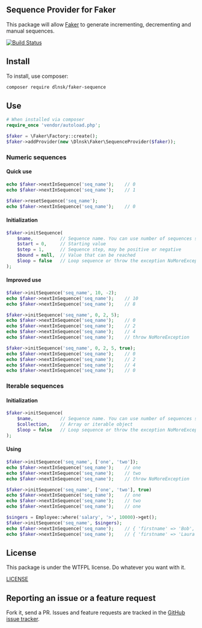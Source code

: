 Sequence Provider for Faker
---

This package will allow [Faker](https://github.com/FakerPHP/Faker) to generate
incrementing, decrementing and manual sequences.

[![Build Status](https://travis-ci.org/dlnsk/faker-sequence.svg?branch=master)](https://travis-ci.org/dlnsk/faker-sequence)

## Install

To install, use composer:

```bash
composer require dlnsk/faker-sequence
```

## Use

```php
# When installed via composer
require_once 'vendor/autoload.php';

$faker = \Faker\Factory::create();
$faker->addProvider(new \Dlnsk\Faker\SequenceProvider($faker));
```
### Numeric sequences
#### Quick use
```php
echo $faker->nextInSequence('seq_name');    // 0
echo $faker->nextInSequence('seq_name');    // 1

$faker->resetSequence('seq_name');
echo $faker->nextInSequence('seq_name');    // 0
```

#### Initialization
```php
$faker->initSequence(
    $name,          // Sequence name. You can use number of sequences simultaneously
    $start = 0,     // Starting value
    $step = 1,      // Sequence step, may be positive or negative
    $bound = null,  // Value that can be reached
    $loop = false   // Loop sequence or throw the exception NoMoreException on the bound
);
```

#### Improved use
```php
$faker->initSequence('seq_name', 10, -2);
echo $faker->nextInSequence('seq_name');    // 10
echo $faker->nextInSequence('seq_name');    // 8

$faker->initSequence('seq_name', 0, 2, 5);
echo $faker->nextInSequence('seq_name');    // 0
echo $faker->nextInSequence('seq_name');    // 2
echo $faker->nextInSequence('seq_name');    // 4
echo $faker->nextInSequence('seq_name');    // throw NoMoreException

$faker->initSequence('seq_name', 0, 2, 5, true);
echo $faker->nextInSequence('seq_name');    // 0
echo $faker->nextInSequence('seq_name');    // 2
echo $faker->nextInSequence('seq_name');    // 4
echo $faker->nextInSequence('seq_name');    // 0
```

### Iterable sequences

#### Initialization
```php
$faker->initSequence(
    $name,          // Sequence name. You can use number of sequences simultaneously
    $collection,    // Array or iterable object
    $loop = false   // Loop sequence or throw the exception NoMoreException on the end
);
```

#### Using
```php
$faker->initSequence('seq_name', ['one', 'two']);
echo $faker->nextInSequence('seq_name');    // one
echo $faker->nextInSequence('seq_name');    // two
echo $faker->nextInSequence('seq_name');    // throw NoMoreException

$faker->initSequence('seq_name', ['one', 'two'], true)
echo $faker->nextInSequence('seq_name');    // one
echo $faker->nextInSequence('seq_name');    // two
echo $faker->nextInSequence('seq_name');    // one

$singers = Employee::where('salary', '>', 10000)->get();
$faker->initSequence('seq_name', $singers);
echo $faker->nextInSequence('seq_name');    // { 'firstname' => 'Bob', 'lastname' => 'Dylan'}
echo $faker->nextInSequence('seq_name');    // { 'firstname' => 'Laura', 'lastname' => 'Marling'}
```

## License

This package is under the WTFPL license. Do whatever you want with it.

[LICENSE](https://github.com/dlnsk/faker-sequence/LICENSE)

## Reporting an issue or a feature request

Fork it, send a PR. Issues and feature requests are tracked in the
[GitHub issue tracker](https://github.com/dlnsk/faker-sequence/issues).
